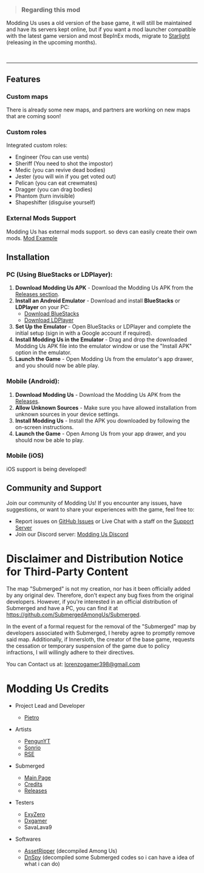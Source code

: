 > ### Regarding this mod

Modding Us uses a old version of the base game, it will still be maintained and have its servers kept online, but if you want a mod launcher compatible with the latest game version and most BepInEx mods, migrate to [Starlight](https://discord.gg/adXeB8zvRb) (releasing in the upcoming months). 

</p>

<br>

---

## Features

### Custom maps
There is already some new maps, and partners are working on new maps that are coming soon!

### Custom roles
Integrated custom roles:
- Engineer (You can use vents)
- Sheriff (You need to shot the impostor)
- Medic (you can revive dead bodies)
- Jester (you will win if you get voted out)
- Pelican (you can eat crewmates)
- Dragger (you can drag bodies)
- Phantom (turn invisible)
- Shapeshifter (disguise yourself)

### External Mods Support

Modding Us has external mods support. so devs can easily create their own mods. [Mod Example](https://github.com/OvernightAU/Experimental-RoleExample)

## Installation

### PC (Using BlueStacks or LDPlayer):

1. **Download Modding Us APK** - Download the Modding Us APK from the [Releases section](https://github.com/OvernightAU/ModdingUs/releases).
2. **Install an Android Emulator** - Download and install **BlueStacks** or **LDPlayer** on your PC:
   - [Download BlueStacks](https://www.bluestacks.com)
   - [Download LDPlayer](https://www.ldplayer.net)
3. **Set Up the Emulator** - Open BlueStacks or LDPlayer and complete the initial setup (sign in with a Google account if required).
4. **Install Modding Us in the Emulator** - Drag and drop the downloaded Modding Us APK file into the emulator window or use the "Install APK" option in the emulator.
5. **Launch the Game** - Open Modding Us from the emulator's app drawer, and you should now be able play.

### Mobile (Android):

1. **Download Modding Us** - Download the Modding Us APK from the [Releases](https://github.com/OvernightAU/ModdingUs/releases).
2. **Allow Unknown Sources** - Make sure you have allowed installation from unknown sources in your device settings.
3. **Install Modding Us** - Install the APK you downloaded by following the on-screen instructions.
4. **Launch the Game** - Open Among Us from your app drawer, and you should now be able to play.

### Mobile (iOS)
iOS support is being developed!

## Community and Support

Join our community of Modding Us! If you encounter any issues, have suggestions, or want to share your experiences with the game, feel free to:

- Report issues on [GitHub Issues](https://github.com/Pietrodjaowjao/ModdingUs/issues) or Live Chat with a staff on the [Support Server](https://discord.gg/gacJbcyuMr)
- Join our Discord server: [Modding Us Discord](https://discord.gg/KRCSmSqgHz)

# Disclaimer and Distribution Notice for Third-Party Content
The map "Submerged" is not my creation, nor has it been officially added by any original dev. Therefore, don't expect any bug fixes from the original developers. However, if you're interested in an official distribution of Submerged and have a PC, you can find it at https://github.com/SubmergedAmongUs/Submerged.

In the event of a formal request for the removal of the "Submerged" map by developers associated with Submerged, I hereby agree to promptly remove said map. Additionally, if Innersloth, the creator of the base game, requests the cessation or temporary suspension of the game due to policy infractions, I will willingly adhere to their directives.

You can Contact us at: <a href="mailto:lorenzogamer398@gmail.com" style="color:blue;">lorenzogamer398@gmail.com</a>

# Modding Us Credits
- Project Lead and Developer
  - [Pietro](https://www.youtube.com/@pietro420)

- Artists
  - [PengunYT](https://www.youtube.com/channel/UCXLSJ5exAFpFEA-hqKBC3Bw)
  - [Sonrio](https://www.youtube.com/channel/UCq2mi9fit3RoJAJIP31iKAA)
  - [RSE](https://www.reddit.com/user/rotten_pennis)

- Submerged
  - [Main Page](https://github.com/SubmergedAmongUs/Submerged)
  - [Credits](https://github.com/SubmergedAmongUs/Submerged#credits)
  - [Releases](https://github.com/SubmergedAmongUs/Submerged/releases/)

- Testers
  - [ExyZero](https://www.youtube.com/@wtfexy_)
  - [Dxgamer](https://www.youtube.com/@Dxgamer7405)
  - SavaLava9

- Softwares
  - [AssetRipper](https://github.com/AssetRipper/AssetRipper) (decompiled Among Us)
  - [DnSpy](https://github.com/dnSpy/dnSpy) (decompiled some Submerged codes so i can have a idea of what i can do)
